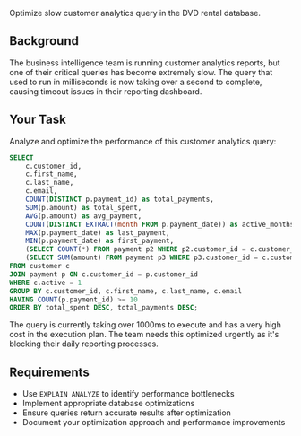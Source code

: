 Optimize slow customer analytics query in the DVD rental database.

## Background

The business intelligence team is running customer analytics reports, but one of their critical queries has become extremely slow. The query that used to run in milliseconds is now taking over a second to complete, causing timeout issues in their reporting dashboard.

## Your Task

Analyze and optimize the performance of this customer analytics query:

```sql
SELECT 
    c.customer_id,
    c.first_name,
    c.last_name,
    c.email,
    COUNT(DISTINCT p.payment_id) as total_payments,
    SUM(p.amount) as total_spent,
    AVG(p.amount) as avg_payment,
    COUNT(DISTINCT EXTRACT(month FROM p.payment_date)) as active_months,
    MAX(p.payment_date) as last_payment,
    MIN(p.payment_date) as first_payment,
    (SELECT COUNT(*) FROM payment p2 WHERE p2.customer_id = c.customer_id AND p2.amount > 5.0) as high_value_payments,
    (SELECT SUM(amount) FROM payment p3 WHERE p3.customer_id = c.customer_id AND p3.payment_date >= '2007-03-01') as recent_spending
FROM customer c
JOIN payment p ON c.customer_id = p.customer_id
WHERE c.active = 1
GROUP BY c.customer_id, c.first_name, c.last_name, c.email
HAVING COUNT(p.payment_id) >= 10
ORDER BY total_spent DESC, total_payments DESC;
```

The query is currently taking over 1000ms to execute and has a very high cost in the execution plan. The team needs this optimized urgently as it's blocking their daily reporting processes.

## Requirements

- Use `EXPLAIN ANALYZE` to identify performance bottlenecks
- Implement appropriate database optimizations  
- Ensure queries return accurate results after optimization
- Document your optimization approach and performance improvements